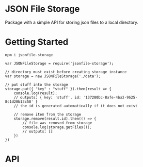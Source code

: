 # JSON File Storage

Package with a simple API for storing json files to a local directory.

# Getting Started

`npm i jsonfile-storage`

```
var JSONFileStorage = require('jsonfile-storage');

// directory must exist before creating storage instance
var storage = new JSONFileStorage('./data');

// put stuff into the storage
storage.put({ "key" : "stuff" }).then(result => {
    console.log(result);
    // outputs: { key: 'stuff', id: '137280bc-8afe-4ba2-9625-8c1d20b13c58' }
    // the id is generated automatically if it does not exist
    
    // remove item from the storage
    storage.remove(result.id).then(() => {
        // file was removed from storage
        console.log(storage.getFiles());
        // outputs: []
    })
})
```

# API
